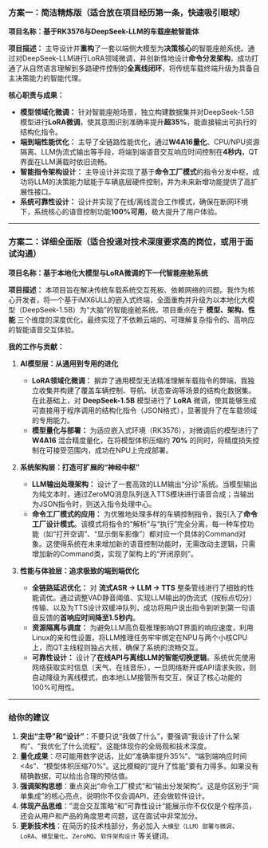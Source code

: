 ### 方案一：简洁精炼版（适合放在项目经历第一条，快速吸引眼球）

**项目名称：基于RK3576与DeepSeek-LLM的车载座舱智能体**

**项目描述：**
主导设计并**重构**了一套以端侧大模型为**决策核心**的智能座舱系统。通过对DeepSeek-LLM进行LoRA领域微调，并创新性地设计**命令分发架构**，成功打通了从自然语言理解到多路硬件控制的**全离线闭环**，将传统车载终端升级为具备自主决策能力的智能代理。

**核心职责与成果：**
*   **模型领域化微调：** 针对智能座舱场景，独立构建数据集并对DeepSeek-1.5B模型进行**LoRA微调**，使其意图识别准确率提升**超35%**，能直接输出可执行的结构化指令。
*   **端到端性能优化：** 主导了全链路性能优化，通过**W4A16量化**、CPU/NPU资源隔离、LLM伪流式输出等手段，将端到端语音交互响应时间控制在**4秒内**，QT界面在LLM满载时依旧流畅。
*   **智能指令架构设计：** 主导设计并实现了基于**命令工厂模式**的指令分发中枢，成功将LLM的决策能力赋能于车辆底层硬件控制，并为未来新增功能提供了高扩展性接口。
*   **系统可靠性设计：** 设计并实现了在线/离线混合工作模式，确保在断网环境下，系统核心的语音控制功能**100%可用**，极大提升了用户体验。

---

### 方案二：详细全面版（适合投递对技术深度要求高的岗位，或用于面试沟通）

**项目名称：基于本地化大模型与LoRA微调的下一代智能座舱系统**

**项目描述：**
本项目旨在解决传统车载系统交互死板、依赖网络的问题。我作为核心开发者，将一个基于iMX6ULL的嵌入式终端，全面重构并升级为以本地化大模型（DeepSeek-1.5B）为“大脑”的智能座舱系统。项目重点在于 **模型、架构、性能** 三个维度的深度优化，最终实现了不依赖云端的、可理解复杂指令的、高响应的智能语音交互体验。

**我的工作与贡献：**

1.  **AI模型层：从通用到专用的进化**
    *   **LoRA领域化微调：** 摒弃了通用模型无法精准理解车载指令的弊端，我独立收集并构建了覆盖车辆控制、导航、状态查询等场景的结构化数据集。在此基础上，对 **DeepSeek-1.5B** 模型进行了 **LoRA** 微调，使其能够生成可直接用于程序调用的结构化指令（JSON格式），显著提升了在车载领域的专用能力。
    *   **模型量化与部署：** 为适应嵌入式环境（RK3576），对微调后的模型进行了 **W4A16** 混合精度量化，在将模型体积压缩约 **70%** 的同时，将精度损失控制在可接受范围内，成功在NPU上完成部署。

2.  **系统架构层：打造可扩展的“神经中枢”**
    *   **LLM输出处理架构：** 设计了一套高效的LLM输出“分诊”系统。当模型输出为纯文本时，通过ZeroMQ消息队列送入TTS模块进行语音合成；当输出为JSON指令时，则送入指令处理中心。
    *   **命令工厂模式的应用：** 为优雅地处理多样的车辆控制指令，我引入了**命令工厂设计模式**。该模式将指令的“解析”与“执行”完全分离，每一种车控功能（如“打开空调”、“显示倒车影像”）都对应一个具体的Command对象。这使得系统在未来增加新的语音控制功能时，无需改动主逻辑，只需增加新的Command类，实现了架构上的“开闭原则”。

3.  **性能与体验层：追求极致的端到端优化**
    *   **全链路延迟优化：** 对 **流式ASR -> LLM -> TTS** 整条管线进行了细致的性能调优。通过调整VAD静音阈值、实现LLM输出的伪流式（按标点切分）传输、以及为TTS设计双缓冲队列，成功将用户说出指令到听到第一句语音反馈的**首响应时间降至1.5秒内**。
    *   **资源隔离与调度：** 为避免LLM高负载推理影响QT界面的响应速度，利用Linux的亲和性设置，将LLM推理任务牢牢绑定在NPU与两个小核CPU上，而QT主线程则独占大核，确保了系统的流畅交互。
    *   **可靠性设计：** 设计了**在线API与离线LLM的智能切换逻辑**。系统优先使用网络获取实时信息（天气、在线音乐），一旦网络断开或API请求失败，则自动降级为离线模式，由本地LLM接管所有交互，保证了核心功能的100%可用性。

---

### 给你的建议

1.  **突出“主导”和“设计”**：不要只说“我做了什么”，要强调“我设计了什么架构”、“我优化了什么流程”。这能体现你的全局观和技术深度。
2.  **量化成果**：尽可能用数字说话，比如“准确率提升35%”、“端到端响应时间<4s”、“模型体积压缩70%”。这比模糊的“提升了性能”要有力得多。如果没有精确数据，可以给出合理的预估值。
3.  **强调架构思想**：重点突出“命令工厂模式”和“输出分发架构”。这是你区别于“简单集成”的核心亮点，说明你不仅会调API，还会做软件设计。
4.  **体现产品思维**：”混合交互策略“和”可靠性设计“能展示你不仅仅是个程序员，还会从用户和产品的角度思考问题，这在面试中非常加分。
5.  **更新技术栈**：在简历的技术栈部分，务必加入 `大模型（LLM）部署与微调`、`LoRA`、`模型量化`、`ZeroMQ`、`软件架构设计` 等关键词。 